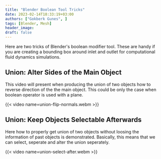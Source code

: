 ```yaml
---
title: "Blender Boolean Tool Tricks"
date: 2023-02-14T18:33:19+03:00
authors: ["Gokberk Gunes", ]
tags: [Blender, Mesh]
header_image:
draft: false
---
```


Here are two tricks of Blender's boolean modifier tool. These are handy if you
are creating a bounding box around inlet and outlet for computational fluid
dynamics simulations.

## Union: Alter Sides of the Main Object
This video will present when producing the union of two objects how to reverse
direction of the the main object. This could be only the case when boolean
operator is used with a plane.

{{< video name=union-flip-normals.webm >}}

## Union: Keep Objects Selectable Afterwards

Here how to properly get union of two objects without loosing the information
of past objects is demonstrated. Basically, this means that we can select,
seperate and alter the union seperately.


{{< video name=union-select-after.webm >}}
